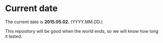 # Current date

The current date is **2015.05.02.** (YYYY.MM.DD.)

This repository will be good when the world ends, so we will know how long it lasted.
